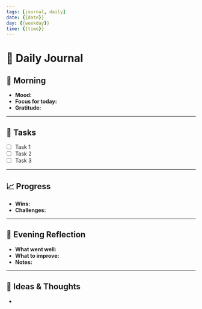 ```yaml
---
tags: [journal, daily]
date: {{date}}
day: {{weekday}}
time: {{time}}
---
```


# 📓 Daily Journal

## 🌅 Morning

- **Mood:** 
- **Focus for today:** 
- **Gratitude:** 

---

## 📝 Tasks

- [ ] Task 1
- [ ] Task 2
- [ ] Task 3

---

## 📈 Progress

- **Wins:** 
- **Challenges:** 

---

## 🌙 Evening Reflection

- **What went well:** 
- **What to improve:** 
- **Notes:** 

---

## 🧠 Ideas & Thoughts

- 
